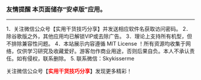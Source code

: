 <h3>友情提醒
本页面储存“安卓版”应用。</h3>
<hr />
1．关注微信公众号【实用干货技巧分享】并发送相应软件名获取访问密码。
2．除谷歌版之外，其他应用均已解锁VIP或去除广告。
3．理论上支持所有机型，但不排除兼容性问题。
4．本站展示内容遵循 MIT License ！所有资源均收集于网络，仅供学习研究及收藏爱好。游客勿作商业用途，否则后果自负。本人不承认责任。如有侵权，联系删除。
5. 联系微信：Skykisserme

关注微信公众号【<span style="color: #ff0000;"><strong>实用干货技巧分享</strong></span>】发现更多精彩！
